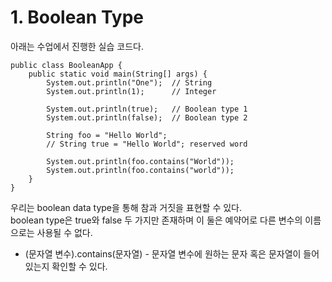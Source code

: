 <h1> <strong> 1. Boolean Type </strong> </h1>

아래는 수업에서 진행한 실습 코드다.

```(java)
public class BooleanApp {
	public static void main(String[] args) {
		System.out.println("One"); 	// String
		System.out.println(1); 		// Integer

		System.out.println(true);	// Boolean type 1
		System.out.println(false);	// Boolean type 2
		
		String foo = "Hello World";
		// String true = "Hello World"; reserved word
		
		System.out.println(foo.contains("World"));
		System.out.println(foo.contains("world"));	
	}
}
```

우리는 boolean data type을 통해 참과 거짓을 표현할 수 있다. <br>
boolean type은 true와 false 두 가지만 존재하며 이 둘은 예약어로 다른 변수의 이름으로는 사용될 수 없다. <br>

* (문자열 변수).contains(문자열) - 문자열 변수에 원하는 문자 혹은 문자열이 들어있는지 확인할 수 있다.